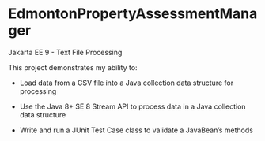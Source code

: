 # EdmontonPropertyAssessmentManager
Jakarta EE 9 - Text File Processing

This project demonstrates my ability to:

- Load data from a CSV file into a Java collection data structure for processing

- Use the Java 8+ SE 8 Stream API to process data in a Java collection data structure

- Write and run a JUnit Test Case class to validate a JavaBean’s methods
